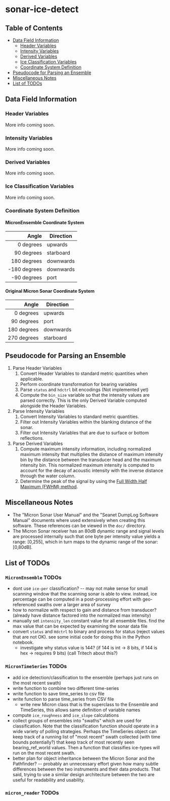 # sonar-ice-detect
<!---------------------------------------------->

## Table of Contents 
- [Data Field Information](#data-field-information)
  - [Header Variables](#header-variables)
  - [Intensity Variables](#intensity-variables)
  - [Derived Variables](#derived-variables)  
  - [Ice Classification Variables](#ice-classification-variables)
  - [Coordinate System Definition](#coordinate-system-definition)
- [Pseudocode for Parsing an Ensemble](#pseudocode-for-parsing-an-ensemble)
- [Miscellaneous Notes](#miscellaneous-notes)
- [List of TODOs](#list-of-todos)


<!-----------------------------------------------
Most Recent Changes:
- defined different ice-categories and quantities (with setter functions)
- added vertical range field to the ensemble 
- moved plotting functions out of jupyter notebook and into micron_plotter
- add helper functions for setting labels for bearing ranges 

Changes to Make before Commit:
------------------------------------------------>


<!---------------------------------------------->
## Data Field Information 

### Header Variables 
More info coming soon.

### Intensity Variables 
More info coming soon.

### Derived Variables 
More info coming soon.

### Ice Classification Variables 
More info coming soon.

### Coordinate System Definition
#### MicronEnsemble Coordinate System
| Angle       | Direction   | 
| ---:        | ---         | 
| 0   degrees |  upwards    |
| 90  degrees |  starboard  |
| 180 degrees |  downwards  |
| -180 degrees|  downwards  |
| -90 degrees |  port       |

#### Original Micron Sonar Coordinate System
| Angle       | Direction   | 
| ---:        | ---         | 
| 0   degrees |  upwards    |
| 90  degrees |  port       |
| 180 degrees |  downwards  |
| 270 degrees |  starboard  |


<!---------------------------------------------->
## Pseudocode for Parsing an Ensemble
1. Parse Header Variables
    1. Convert Header Variables to standard metric quantities when applicable.
    1. Perform coordinate transformation for bearing variables
    1. Parse `status` and `hdctrl` bit encodings (Not implemented yet)
    1. Compute the `bin_size` variable so that the intensity values are parsed correctly. This is the only Derived Variable computed alongside the Header Variables.
1. Parse Intensity Variables
    1. Convert Intensity Variables to standard metric quantities.
    1. Filter out Intensity Variables within the blanking distance of the sonar.
    1. Filter out Intensity Variables that are due to surface or bottom reflections. 
1. Parse Derived Variables 
    1. Compute maximum intensity information, including normalized maximum intensity that multiplies the distance of maximum intensity bin by the distance between the transducer head and the maximum intensity bin. This normalized maximum intensity is computed to account for the decay of acoustic intensity with the inverse distance through the water column.
    1. Determine the peak of the signal by using the [Full Width Half Maximum (FWHM) method](https://en.wikipedia.org/wiki/Full_width_at_half_maximum).


<!---------------------------------------------->
## Miscellaneous Notes
- The "Micron Sonar User Manual" and the "Seanet DumpLog Software Manual" documents where used extensively when creating this software. These references can be viewed in the `doc/` directory.
- The Micron Sonar receiver has an 80dB dynamic range and signal levels are processed internally such that one byte per intensity value yields a range: [0,255], which in turn maps to the dynamic range of the sonar: [0,80dB].


<!---------------------------------------------->
## List of TODOs

### `MicronEnsemble` TODOs
- dont use `ice-per` classification? -- may not make sense for small scanning window that the scanning sonar is able to view. instead, ice percentage can be computed in a post-processing effort with geo-referenced swaths over a larger area of survey  
- how to normalize with respect to gain and distance from transducer? (already have distance factored into the normalized max intensity)
- manually set `intensity_len` constant value for all ensemble files. find the max value that can be expected by examining the sonar data file 
- convert `status` and `Hdctrl` to binary and process for status (reject values that are not OK). see some initial code for doing this in the Python notebook. 
    - investigate why status value is 144? (if 144 is int -> 8 bits, if 144 is hex -> requires 9 bits) (call Tritech about this?)
 
### `MicronTimeSeries` TODOs
- add ice detection/classification to the ensemble (perhaps just runs on the most recent swath)
- write function to combine two different time-series 
- write function to save time_series to csv file 
- write function to parse time_series from CSV file 
    - write new Micron class that is the superclass to the Ensemble and TimeSeries, this allows same definition of variable names 
- compute `ice_roughness` and `ice_slope` calculations 
- collect groups of ensembles into "swaths" which are used for classification. Note that the classification function should operate in a wide variety of polling strategies. Perhaps the TimeSeries object can keep track of a running list of "most recent" swath collected (with time bounds potentially?) that keep track of most recently seen bearing_ref_world values. Then a function that classifies ice-types will run on the most recent swath.
- better plan for object inheritance between the Micron Sonar and the Pathfinder? -- probably an unnecessary effort given how many subtle differences between the two instruments and their data products. That said, trying to use a similar design architecture between the two are useful for readability and usability. 

### `micron_reader` TODOs
